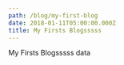 ```yaml
---
path: /blog/my-first-blog
date: 2018-01-11T05:00:00.000Z
title: My Firsts Blogsssss
---
```

My Firsts Blogsssss data